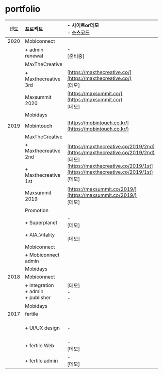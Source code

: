# portfolio

| 년도  | 프로젝트 | - 사이트or데모 <br>- 소스코드 | 비고 |
|:-----:|:--------|:--------|:--------|
|2020   |Mobiconnect       |
|       |  + admin renewal | -<br>[준비중] |
|       |MaxTheCreative    |
|       |  + Maxthecreative 3rd | [https://maxthecreative.co/](https://maxthecreative.co/)<br>[데모] | 
|       |Maxsummit 2020    | [https://maxsummit.co/](https://maxsummit.co/)<br>[데모] | 
|       |Mobidays    |
|2019   |Mobintouch  | [https://mobintouch.co.kr/](https://mobintouch.co.kr/)<br>| 
|       |MaxTheCreative    | 
|       |  + Maxthecreative 2nd <br/><br> + Maxthecreative 1st | [https://maxthecreative.co/2019/2nd](https://maxthecreative.co/2019/2nd)<br>[데모] <br/> [https://maxthecreative.co/2019/1st](https://maxthecreative.co/2019/1st)<br>[데모] | 
|       |Maxsummit 2019    | [https://maxsummit.co/2019/](https://maxsummit.co/2019/)<br>[데모] |
|       |Promotion    |
|       |+ Superplanet  <br/><br/> + AIA_Vitality  | -<br>[데모] <br/> -<br>[데모] |
|       |Mobiconnect    |
|       |+ Mobiconnect admin    | 
|       |Mobidays    | 
|2018   |Mobiconnect  |
|       |  + integration <br/> + admin <br/> + publisher | [데모] <br> - <br> - | 
|       |Mobidays    |
|2017   |fertile  |
|       |  + UI/UX design  | - | - App (ver.Android)<br/> - Web |
|       |  + fertile Web  | -<br>[데모] |
|       |  + fertile admin | -<br>[데모] |

  

